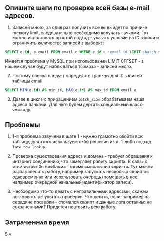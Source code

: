 Опишите шаги по проверке всей базы e-mail адресов.
---

1. Записей много, за один раз получить все не выйдет по причине memory limit, следовательно необходимо получать пачками. Тут можно исползовать простой подход - указать условие на ID записи и ограничить количество записей в выборке:

```SQL
SELECT e.id, e.email FROM email e WHERE e.id > :email_id LIMIT :batch_size
```

Имеется проблема у MySQL при использовании LIMIT OFFSET - в нашем случае будут наблюдаться тормоза - записей много.

2. Поэтому сперва следует определить границы для ID записей таблицы email

```SQL
SELECT MIN(e.id) AS min_id, MAX(e.id) AS max_id FROM email e
```

3. Далее в цикле с приращением `batch_size` обрабатываем наши адреса пачками. Для чего будем дергать специальный класс-команду.

Проблемы
---

1. 1-я проблема озвучена в шаге 1 - нужно грамотно обойти всю таблицу, для этого используем либо решение из п. 1, либо подход `late row lookup`.

1. Проверка существования адреса и домена - требует обращения к интернет соединению, что замедляет работу скрипта. В связи с этим встает 2я проблема - время выполнения скрипта. Тут можно распаралелить работу, например запускать несколько скриптов одновременно или использовать очередь (помещать в нее, например очередной начальный идентификатор записи).

1. Необходимо что-то делать с неправильными адресами, скажем логировать результаты проверки. Что делать, если, например на середине проверки - сломался скрипт и данные лога осталиьс не сохраненными? Придется повторить всю работу.

Затраченная время
---

5 ч
